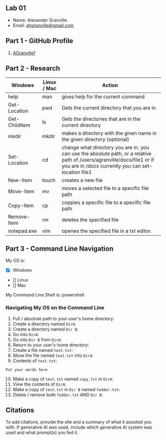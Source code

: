 ## Lab 01

- Name: Alexander Granville  
- Email: ahgranville@gmail.com

## Part 1 - GitHub Profile

1. [AGranville1](FIXTHISURL-https://github.com/AGranville1)

## Part 2 - Research

| Windows | Linux / Mac | Action |
| ---     | ---         | ---    |
| help    | man         | gives help for the current command       |
| Get-Location | pwd    | Gets the current directory that you are in |
| Get-ChildItem | ls    | Gets the directories that are in the current directory|
| mkdir   | mkdir       | makes a directory with the given name in the given directory (optional)       |
| Set-Location | cd     | change what directory you are in. you can use the absolute path, or a relative path of /users/agranville/docs/file1 or if you are in /docs currently you can set-location file1       |
| New-Item | touch      | creates a new file       |
| Move-Item | mv        | moves a selected file to a specific file path       |
| Copy-Item | cp        | coppies a specific file to a specific file path       |
| Remove-Item | rm      | deletes the specified file        |  
| notepad.exe | vim     | openes the specified file in a txt editor.       |

## Part 3 - Command Line Navigation

My OS is:
- [x] Windows
- [] Linux
- [] Mac

My Command Line Shell is: powershell

### Navigating My OS on the Command Line

1. Full / absolute path to your user's home directory:
2. Create a directory named `DirA`:
3. Create a directory named `Dir B`:
4. Go into `DirA`:
5. Go into `Dir B` from `DirA`:
6. Return to your user's home directory:
7. Create a file named `test.txt`:
8. Move the file named `test.txt` into `DirA`:
9. Contents of `test.txt`:
```
Put your words here
```
10. Make a copy of `test.txt` named `copy.txt` in `DirA`:
11. View the contents of `DirA`: 
12. Make a copy of `test.txt` in `Dir B` named `fodder.txt`:
13. Delete / remove both `fodder.txt` AND `Dir B`:

## Citations

To add citations, provide the site and a summary of what it assisted you with.  If generative AI was used, include which generative AI system was used and what prompt(s) you fed it.



